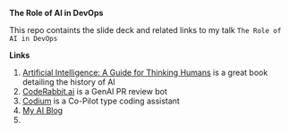 **The Role of AI in DevOps**

This repo containts the slide deck and related links to my talk `The Role of AI in DevOps`

**Links**

1. [Artificial Intelligence: A Guide for Thinking Humans](https://www.amazon.com/Artificial-Intelligence-Guide-Thinking-Humans/dp/0374257833) is a great book detailing the history of AI
2. [CodeRabbit.ai](https://coderabbit.ai/) is a GenAI PR review bot
3. [Codium](https://www.codium.ai/) is a Co-Pilot type coding assistant
4. [My AI Blog](https://aibuddy.software/)
5. 
